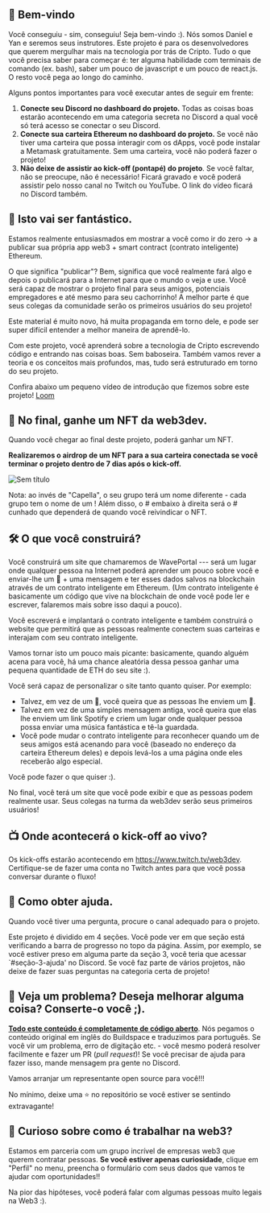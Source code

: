 👋 Bem-vindo
----------------------------------

Você conseguiu - sim, conseguiu! Seja bem-vindo :). Nós somos Daniel e Yan e seremos seus instrutores. Este projeto é para os desenvolvedores que querem mergulhar mais na tecnologia por trás de Cripto. Tudo o que você precisa saber para começar é: ter alguma habilidade com terminais de comando (ex. bash), saber um pouco de javascript e um pouco de react.js. O resto você pega ao longo do caminho.

Alguns pontos importantes para você executar antes de seguir em frente:

1. **Conecte seu Discord no dashboard do projeto.** Todas as coisas boas estarão acontecendo em uma categoria secreta no Discord a qual você só terá acesso se conectar o seu Discord.
2. **Conecte sua carteira Ethereum no dashboard do projeto.** Se você não tiver uma carteira que possa interagir com os dApps, você pode instalar a Metamask gratuitamente. Sem uma carteira, você não poderá fazer o projeto!
3. **Não deixe de assistir ao kick-off (pontapé) do projeto**. Se você faltar, não se preocupe, não é necessário! Ficará gravado e você poderá assistir pelo nosso canal no Twitch ou YouTube. O link do vídeo ficará no Discord também.

🚀 Isto vai ser fantástico.
----------------------------------

Estamos realmente entusiasmados em mostrar a você como ir do zero -> a publicar sua própria app web3 + smart contract (contrato inteligente) Ethereum.

O que significa "publicar"? Bem, significa que você realmente fará algo e depois o publicará para a Internet para que o mundo o veja e use. Você será capaz de mostrar o projeto final para seus amigos, potenciais empregadores e até mesmo para seu cachorrinho! A melhor parte é que seus colegas da comunidade serão os primeiros usuários do seu projeto!

Este material é muito novo, há muita propaganda em torno dele, e pode ser super difícil entender a melhor maneira de aprendê-lo.

Com este projeto, você aprenderá sobre a tecnologia de Cripto escrevendo código e entrando nas coisas boas. Sem baboseira. Também vamos rever a teoria e os conceitos mais profundos, mas, tudo será estruturado em torno do seu projeto.

Confira abaixo um pequeno vídeo de introdução que fizemos sobre este projeto!
[Loom](https://www.loom.com/share/40af551800c4425695f47ed08afd931e)

👀 No final, ganhe um NFT da web3dev.
-------------------

Quando você chegar ao final deste projeto, poderá ganhar um NFT.

**Realizaremos o airdrop de um NFT para a sua carteira conectada se você terminar o projeto dentro de 7 dias após o kick-off.**

![Sem título](https://i.imgur.com/HlRJTTf.png)

Nota: ao invés de "Capella", o seu grupo terá um nome diferente - cada grupo tem o nome de um ! Além disso, o # embaixo à direita será o # cunhado que dependerá de quando você reivindicar o NFT.


🛠 O que você construirá?
-----------------------------

Você construirá um site que chamaremos de WavePortal --- será um lugar onde qualquer pessoa na Internet poderá aprender um pouco sobre você e enviar-lhe um 👋 + uma mensagem e ter esses dados salvos na blockchain através de um contrato inteligente em Ethereum. (Um contrato inteligente é basicamente um código que vive na blockchain de onde você pode ler e escrever, falaremos mais sobre isso daqui a pouco).

Você escreverá e implantará o contrato inteligente e também construirá o website que permitirá que as pessoas realmente conectem suas carteiras e interajam com seu contrato inteligente.

Vamos tornar isto um pouco mais picante: basicamente, quando alguém acena para você, há uma chance aleatória dessa pessoa ganhar uma pequena quantidade de ETH do seu site :).

Você será capaz de personalizar o site tanto quanto quiser. Por exemplo:
- Talvez, em vez de um 👋, você queira que as pessoas lhe enviem um 💩.
- Talvez em vez de uma simples mensagem antiga, você queira que elas lhe enviem um link Spotify e criem um lugar onde qualquer pessoa possa enviar uma música fantástica e tê-la guardada.
- Você pode mudar o contrato inteligente para reconhecer quando um de seus amigos está acenando para você (baseado no endereço da carteira Ethereum deles) e depois levá-los a uma página onde eles receberão algo especial.

Você pode fazer o que quiser :).

No final, você terá um site que você pode exibir e que as pessoas podem realmente usar. Seus colegas na turma da web3dev serão seus primeiros usuários!


📺 Onde acontecerá o kick-off ao vivo?
---------------------------------------

Os kick-offs estarão acontecendo em <https://www.twitch.tv/web3dev>. Certifique-se de fazer uma conta no Twitch antes para que você possa conversar durante o fluxo!


🤚 Como obter ajuda.
---------------------------------------

Quando você tiver uma pergunta, procure o canal adequado para o projeto.

Este projeto é dividido em 4 seções. Você pode ver em que seção está verificando a barra de progresso no topo da página. Assim, por exemplo, se você estiver preso em alguma parte da seção 3, você teria que acessar `#seção-3-ajuda' no Discord. Se você faz parte de vários projetos, não deixe de fazer suas perguntas na categoria certa de projeto!


🤘 Veja um problema? Deseja melhorar alguma coisa? Conserte-o você ;).
---------------------------------------

**[Todo este conteúdo é completamente de código aberto](https://github.com/w3b3d3v/buildspace-projects)**. Nós pegamos o conteúdo original em inglês do Buildspace e traduzimos para português. Se você vir um problema, erro de digitação etc. - você mesmo poderá resolver facilmente e fazer um PR (_pull request_)! Se você precisar de ajuda para fazer isso, mande mensagem pra gente no Discord. 

Vamos arranjar um representante open source para você!!!

No mínimo, deixe uma ⭐ no repositório se você estiver se sentindo extravagante!


🚨 Curioso sobre como é trabalhar na web3?
-------------------

Estamos em parceria com um grupo incrível de empresas web3 que querem contratar pessoas. **Se você estiver apenas curiosidade**, clique em "Perfil" no menu, preencha o formulário com seus dados que vamos te ajudar com oportunidades!!

Na pior das hipóteses, você poderá falar com algumas pessoas muito legais na Web3 :).